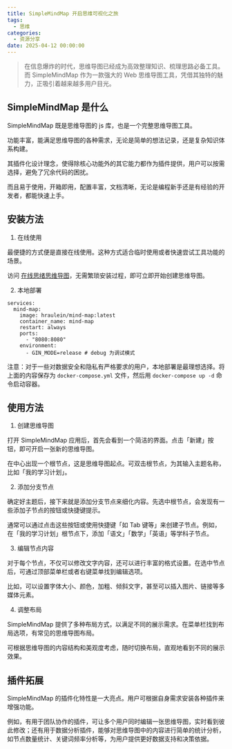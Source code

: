 ```yaml
---
title: SimpleMindMap 开启思维可视化之旅
tags:
  - 思维
categories:
  - 资源分享
date: 2025-04-12 00:00:00
---
```


> 在信息爆炸的时代，思维导图已经成为高效整理知识、梳理思路必备工具。而 SimpleMindMap 作为一款强大的 Web 思维导图工具，凭借其独特的魅力，正吸引着越来越多用户目光。

<!-- more -->

## SimpleMindMap 是什么

SimpleMindMap 既是思维导图的 js 库，也是一个完整思维导图工具。

功能丰富，能满足思维导图的各种需求，无论是简单的想法记录，还是复杂知识体系构建。

其插件化设计理念，使得除核心功能外的其它能力都作为插件提供，用户可以按需选择，避免了冗余代码的困扰。

而且易于使用，开箱即用，配置丰富，文档清晰，无论是编程新手还是有经验的开发者，都能快速上手。

## 安装方法

1. 在线使用

最便捷的方式便是直接在线使用。这种方式适合临时使用或者快速尝试工具功能的场景。

访问 [在线思绪思维导图](https://wanglin2.github.io/mind-map/#/)，无需繁琐安装过程，即可立即开始创建思维导图。

2. 本地部署

```
services:
  mind-map:
    image: hraulein/mind-map:latest
    container_name: mind-map
    restart: always
    ports:
      - "8080:8080"
    environment:
      - GIN_MODE=release # debug 为调试模式
```

注意：对于一些对数据安全和隐私有严格要求的用户，本地部署是最理想选择。将上面的内容保存为 `docker-compose.yml` 文件，然后用 `docker-compose up -d` 命令启动容器。

## 使用方法

1. 创建思维导图

打开 SimpleMindMap 应用后，首先会看到一个简洁的界面。点击「新建」按钮，即可开启一张新的思维导图。

在中心出现一个根节点，这是思维导图起点。可双击根节点，为其输入主题名称，比如「我的学习计划」。

2. 添加分支节点

确定好主题后，接下来就是添加分支节点来细化内容。先选中根节点，会发现有一些添加子节点的按钮或快捷键提示。

通常可以通过点击这些按钮或使用快捷键「如 Tab 键等」来创建子节点。例如，在「我的学习计划」根节点下，添加「语文」「数学」「英语」等学科子节点。

3. 编辑节点内容

对于每个节点，不仅可以修改文字内容，还可以进行丰富的格式设置。在选中节点后，可通过顶部菜单栏或者右键菜单找到编辑选项。

比如，可以设置字体大小、颜色，加粗、倾斜文字，甚至可以插入图片、链接等多媒体元素。

4. 调整布局

SimpleMindMap 提供了多种布局方式，以满足不同的展示需求。在菜单栏找到布局选项，有常见的思维导图布局。

可根据思维导图的内容结构和美观度考虑，随时切换布局，直观地看到不同的展示效果。

## 插件拓展

SimpleMindMap 的插件化特性是一大亮点。用户可根据自身需求安装各种插件来增强功能。

例如，有用于团队协作的插件，可让多个用户同时编辑一张思维导图，实时看到彼此修改；还有用于数据分析插件，能够对思维导图中的内容进行简单的统计分析，如节点数量统计、关键词频率分析等，为用户提供更好数据支持和决策依据。